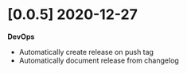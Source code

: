# [0.0.5] 2020-12-27

**DevOps**

- Automatically create release on push tag
- Automatically document release from changelog
